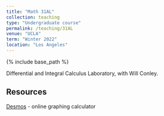 ```yaml
---
title: "Math 31AL"
collection: teaching
type: "Undergraduate course"
permalink: /teaching/31AL
venue: "UCLA"
term: "Winter 2022"
location: "Los Angeles"
---
```

{% include base_path %}


Differential and Integral Calculus Laboratory, with Will Conley. 

## Resources
[Desmos](https://desmos.com) - online graphing calculator
